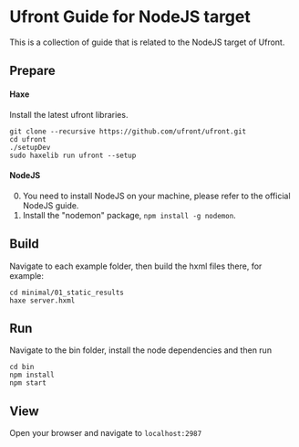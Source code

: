 # Ufront Guide for NodeJS target

This is a collection of guide that is related to the NodeJS target of Ufront.

## Prepare

#### Haxe

Install the latest ufront libraries.

```
git clone --recursive https://github.com/ufront/ufront.git
cd ufront
./setupDev
sudo haxelib run ufront --setup
```

#### NodeJS

0. You need to install NodeJS on your machine, please refer to the official NodeJS guide.
0. Install the "nodemon" package, `npm install -g nodemon`.

## Build

Navigate to each example folder, then build the hxml files there, for example:

```
cd minimal/01_static_results
haxe server.hxml
```

## Run

Navigate to the bin folder, install the node dependencies and then run

```
cd bin
npm install
npm start
```

## View

Open your browser and navigate to `localhost:2987`